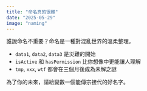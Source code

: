 ```yaml
---
title: "命名真的很難"
date: "2025-05-29"
image: "naming"
---
```


誰說命名不重要？命名是一種對混亂世界的溫柔整理。

- `data1`, `data2`, `data3` 是災難的開始
- `isActive` 和 `hasPermission` 比你想像中更能讓人理解
- `tmp`, `xxx`, `wtf` 都會在三個月後成為未解之謎

為了你的未來，請給變數一個能傳宗接代的好名字。
